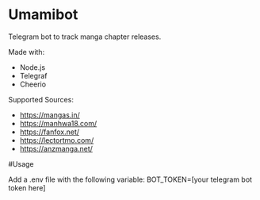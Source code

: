 # Umamibot
Telegram bot to track manga chapter releases.

Made with:
- Node.js
- Telegraf
- Cheerio

Supported Sources:
- https://mangas.in/
- https://manhwa18.com/
- https://fanfox.net/
- https://lectortmo.com/
- https://anzmanga.net/

#Usage

Add a .env file with the following variable:
BOT_TOKEN=[your telegram bot token here]
